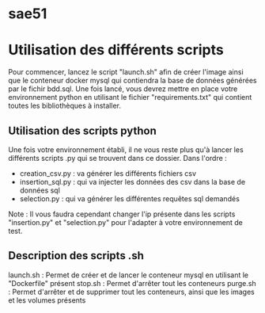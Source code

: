 # sae51
# Utilisation des différents scripts

Pour commencer, lancez le script "launch.sh" afin de créer l'image ainsi que le conteneur docker mysql qui contiendra la base de données générées par le fichir bdd.sql.
Une fois lancé, vous devrez mettre en place votre environnement python en utilisant le fichier "requirements.txt" qui contient toutes les bibliothèques à installer.

## Utilisation des scripts python
Une fois votre environnement établi, il ne vous reste plus qu'à lancer les différents scripts .py qui se trouvent dans ce dossier.
Dans l'ordre :
  - creation_csv.py : va générer les différents fichiers csv
  - insertion_sql.py : qui va injecter les données des csv dans la base de données sql
  - selection.py : qui va générer les différentes requêtes sql demandés

Note : Il vous faudra cependant changer l'ip présente dans les scripts "insertion.py" et "selection.py" pour l'adapter à votre environnement de test.


## Description des scripts .sh
launch.sh : Permet de créer et de lancer le conteneur mysql en utilisant le "Dockerfile" présent
stop.sh : Permet d'arrêter tout les conteneurs 
purge.sh : Permet d'arrêter et de supprimer tout les conteneurs, ainsi que les images et les volumes présents

